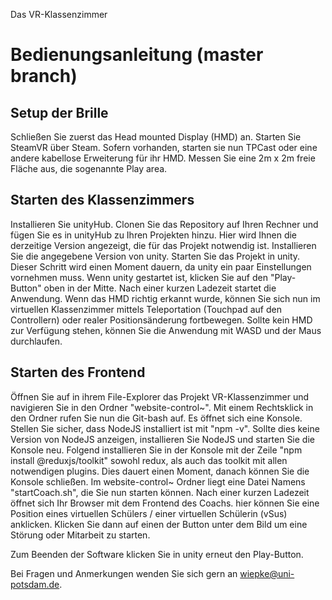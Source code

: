 Das VR-Klassenzimmer

# Bedienungsanleitung (master branch)

## Setup der Brille
Schließen Sie zuerst das Head mounted Display (HMD) an. 
Starten Sie SteamVR über Steam.
Sofern vorhanden, starten sie nun TPCast oder eine andere kabellose Erweiterung für ihr HMD.
Messen Sie eine 2m x 2m freie Fläche aus, die sogenannte Play area.

## Starten des Klassenzimmers
Installieren Sie unityHub.
Clonen Sie das Repository auf Ihren Rechner und fügen Sie es in unityHub zu Ihren Projekten hinzu. Hier wird Ihnen die derzeitige Version angezeigt, die für das Projekt notwendig ist.
Installieren Sie die angegebene Version von unity.
Starten Sie das Projekt in unity. Dieser Schritt wird einen Moment dauern, da unity ein paar Einstellungen vornehmen muss.
Wenn unity gestartet ist, klicken Sie auf den "Play-Button" oben in der Mitte. Nach einer kurzen Ladezeit startet die Anwendung.
Wenn das HMD richtig erkannt wurde, können Sie sich nun im virtuellen Klassenzimmer mittels Teleportation (Touchpad auf den Controllern) oder realer Positionsänderung fortbewegen.
Sollte kein HMD zur Verfügung stehen, können Sie die Anwendung mit WASD und der Maus durchlaufen.

## Starten des Frontend
Öffnen Sie auf in ihrem File-Explorer das Projekt VR-Klassenzimmer und navigieren Sie in den Ordner "website-control~".
Mit einem Rechtsklick in den Ordner rufen Sie nun die Git-bash auf. Es öffnet sich eine Konsole.
Stellen Sie sicher, dass NodeJS installiert ist mit "npm -v". Sollte dies keine Version von NodeJS anzeigen, installieren Sie NodeJS und starten Sie die Konsole neu.
Folgend installieren Sie in der Konsole mit der Zeile "npm install @reduxjs/toolkit" sowohl redux, als auch das toolkit mit allen notwendigen plugins.
Dies dauert einen Moment, danach können Sie die Konsole schließen.
Im website-control~ Ordner liegt eine Datei Namens "startCoach.sh", die Sie nun starten können. Nach einer kurzen Ladezeit öffnet sich Ihr Browser mit dem Frontend des Coachs.
hier können Sie eine Position eines virtuellen Schülers / einer virtuellen Schülerin (vSus) anklicken.
Klicken Sie dann auf einen der Button unter dem Bild um eine Störung oder Mitarbeit zu starten.

Zum Beenden der Software klicken Sie in unity erneut den Play-Button.


Bei Fragen und Anmerkungen wenden Sie sich gern an wiepke@uni-potsdam.de.